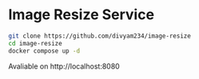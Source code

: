 # Image Resize Service

```sh
git clone https://github.com/divyam234/image-resize
cd image-resize
docker compose up -d
```
Avaliable on http://localhost:8080